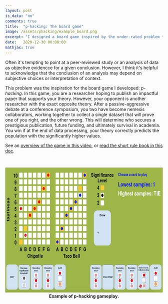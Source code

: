 ```yaml
---
layout: post
is_data: "no"
comments: true
title:  "p-hacking: The board game"
image: /assets/phacking/example_board.png
excerpt: "I designed a board game inspired by the under-rated problem that data analysis is often not objective."
date:   2020-12-30 00:00:00
mathjax: true
---
```


Often it's tempting to point at a peer-reviewed study or an analysis of data as objective evidencce for a given conclusion. However, I think it's helpful to acknowledge that the conclusion of an analysis may depend on subjective choices or interpretation of context.

This problem was the inspiration for the board game I developed: *p-hacking*. In this game, you  are a researcher hoping to publish an impactful paper that supports your theory. However, your opponent is another researcher with the exact opposite theory.  After a passive-aggressive debate at a conference symposium, you two have become nemesis collaborators, working together to collect a single dataset that will prove one of you right, and the other wrong. This will determine who secures a prestigious publication, future funding, and ultimately survival in academia. You win if at the end of data processing, your theory correctly predicts the population with the significantly higher values.

See an [overview of the game in this video](https://youtu.be/_MIvq2xtyIg), or [read the short rule book in this doc](https://docs.google.com/document/d/1n5liLiBh5QxK-UAqQb5A_tDcXt55Pn8PlBn9xp3S6uI/edit?usp=sharing).

&nbsp;
&nbsp;
<div class="imgcap" style="text-align:center">
<img src="/assets/phacking/example_board.png" height="400">
<div class="thecap" style="text-align:center"><b>Example of p-hacking gameplay.</b></div>
</div>